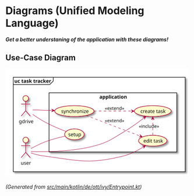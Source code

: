 # Diagrams (Unified Modeling Language)
_**Get a better understaning of the application with these diagrams!**_

## Use-Case Diagram    
![use case diagram](files/uml-use-case.svg)  
###### *(Generated from [src/main/kotlin/de/ott/ivy/Entrypoint.kt](../src/main/kotlin/de/ott/ivy/Entrypoint.kt))*  